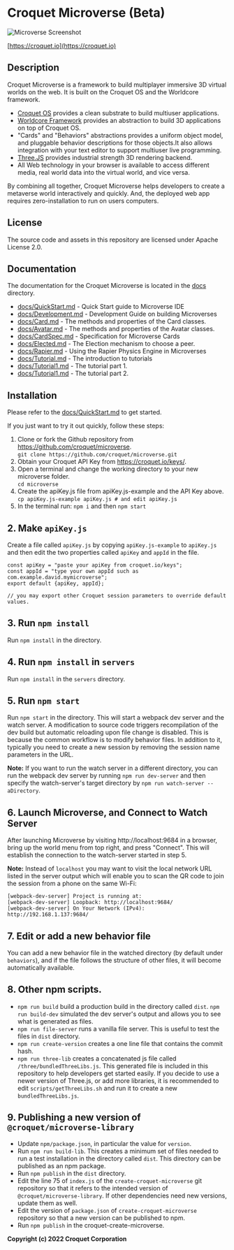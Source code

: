 # Croquet Microverse (Beta)

![Microverse Screenshot](https://croquet.io/images/microversess.png)

[https://croquet.io](https://croquet.io)

## Description

Croquet Microverse is a framework to build multiplayer immersive 3D virtual worlds on the web. It is built on the Croquet OS and the Worldcore framework.

* [Croquet OS](https://croquet.io/docs/croquet) provides a clean substrate to build multiuser applications.
* [Worldcore Framework](https://croquet.io/docs/worldcore) provides an abstraction to build 3D applications on top of Croquet OS.
* "Cards" and "Behaviors" abstractions provides a uniform object model, and pluggable behavior descriptions for those objects.It also allows integration with your text editor to support multiuser live programming.
* [Three.JS](https://threejs.org) provides industrial strength 3D rendering backend.
* All Web technology in your browser is available to access different media, real world data into the virtual world, and vice versa.

By combining all together, Croquet Microverse helps developers to create a metaverse world interactively and quickly. And, the deployed web app requires zero-installation to run on users computers.

## License

The source code and assets in this repository are licensed under Apache License 2.0.

## Documentation

The documentation for the Croquet Microverse is located in the [docs](meta/docs) directory.

* [docs/QuickStart.md](meta/docs/QuickStart.md) - Quick Start guide to Microverse IDE
* [docs/Development.md](meta/docs/Development.md) - Development Guide on building Microverses
* [docs/Card.md](meta/docs/Card.md) - The methods and properties of the Card classes.
* [docs/Avatar.md](meta/docs/Avatar.md) - The methods and properties of the Avatar classes.
* [docs/CardSpec.md](meta/docs/CardSpec.md) - Specification for Microverse Cards
* [docs/Elected.md](meta/docs/Elected.md) - The Election mechanism to choose a peer.
* [docs/Rapier.md](meta/docs/Rapier.md) - Using the Rapier Physics Engine in Microverses
* [docs/Tutorial.md](meta/docs/Tutorial.md) - The introduction to tutorials
* [docs/Tutorial1.md](meta/docs/Tutorial1.md) - The tutorial part 1.
* [docs/Tutorial1.md](./docs/Tutorial2.md) - The tutorial part 2.

## Installation
Please refer to the [docs/QuickStart.md](meta/docs/QuickStart.md) to get started.

If you just want to try it out quickly, follow these steps:

1. Clone or fork the Github repository from <https://github.com/croquet/microverse>.
   <br>`git clone https://github.com/croquet/microverse.git`
2. Obtain your Croquet API Key from <https://croquet.io/keys/>.
3. Open a terminal and change the working directory to your new microverse folder.
   <br>`cd microverse`
4. Create the apiKey.js file from apiKey.js-example and the API Key above.
   <br>`cp apiKey.js-example apiKey.js # and edit apiKey.js`
5. In the terminal run:
   `npm i`
and then
   `npm start`


## 2. Make `apiKey.js`
Create a file called `apiKey.js` by copying `apiKey.js-example` to `apiKey.js` and then edit the two properties called `apiKey` and `appId` in the file.

```
const apiKey = "paste your apiKey from croquet.io/keys";
const appId = "type your own appId such as com.example.david.mymicroverse";
export default {apiKey, appId};

// you may export other Croquet session parameters to override default values.
```

## 3. Run `npm install`
Run `npm install` in the directory.

## 4. Run `npm install` in `servers`

Run `npm install` in the `servers` directory.

## 5. Run `npm start`
Run `npm start` in the directory. This will start a webpack dev server and the watch server. A modification to source code triggers recompilation of the dev build but automatic reloading upon file change is disabled. This is because the common workflow is to modify behavior files. In addition to it, typically you need to create a new session by removing the session name parameters in the URL.

**Note:** If you want to run the watch server in a different directory, you can run the webpack dev server by running `npm run dev-server` and then specify the watch-server's target directory by `npm run watch-server -- aDirectory`.

## 6. Launch Microverse, and Connect to Watch Server
After launching Microverse by visiting http://localhost:9684 in a browser, bring up the world menu from top right, and press "Connect". This will establish the connection to the watch-server started in step 5.

**Note:** Instead of `localhost` you may want to visit the local network URL listed in the server output which will enable you to scan the QR code to join the session from a phone on the same Wi-Fi:

    [webpack-dev-server] Project is running at:
    [webpack-dev-server] Loopback: http://localhost:9684/
    [webpack-dev-server] On Your Network (IPv4): http://192.168.1.137:9684/

## 7. Edit or add a new behavior file
You can add a new behavior file in the watched directory (by default under `behaviors`), and if the file follows the structure of other files, it will become automatically available.

## 8. Other npm scripts.
- `npm run build` build a production build in the directory called `dist`.
`npm run build-dev` simulated the dev server's output and allows you to see what is generated as files.
- `npm run file-server` runs a vanilla file server. This is useful to test the files in `dist` directory.
- `npm run create-version` creates a one line file that contains the commit hash.
- `npm run three-lib` creates a concatenated js file called `/three/bundledThreeLibs.js`. This generated file is included in this repository to help developers get started easily. If you decide to use a newer version of Three.js, or add more libraries, it is recommended to edit `scripts/getThreeLibs.sh` and run it to create a new `bundledThreeLibs.js`.

## 9. Publishing a new version of `@croquet/microverse-library`
- Update `npm/package.json`, in particular the value for `version`.
- Run `npm run build-lib`. This creates a minimum set of files needed to run a test installation in the directory called `dist`. This directory can be published as an npm package.
- Run `npm publish` in the `dist` directory.
- Edit the line 75 of `index.js` of the `create-croquet-microverse` git repository so that it refers to the intended version of `@croquet/microverse-library`. If other dependencies need new versions, update them as well.
- Edit the version of `package.json` of `create-croquet-microverse` repository so that a new version can be published to npm.
- Run `npm publish` in the croquet-create-microverse.

**Copyright (c) 2022 Croquet Corporation**
